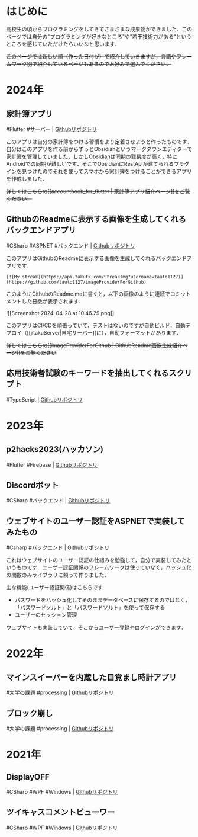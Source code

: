 # はじめに
高校生の頃からプログラミングをしてきてさまざまな成果物ができました．このページでは自分の"プログラミングが好きなところ"や"若干技術力がある"というところを感じていただけたらいいなと思います．

~~このページでは新しい順（作った日付が）で紹介していきますが，言語やフレームワーク別で紹介しているページもあるのでお好みで選んでください．~~

# 2024年
## 家計簿アプリ
#Flutter #サーバー | [Githubリポジトリ](https://github.com/tauto1127/accountbook_for_obsidian_rest_api)

このアプリは自分の家計簿をつける習慣をより定着させようと作ったものです．自分はこのアプリを作る前からずっとObsidianというマークダウンエディターで家計簿を管理していました．しかしObsidianは同期の難易度が高く，特にAndroidでの同期が難しいです．そこでObsidianにRestApiが建てられるプラグインを見つけたのでそれを使ってスマホから家計簿をつけることができるアプリを作成しました．

~~詳しくはこちらの[[accountbook_for_flutter | 家計簿アプリ紹介ページ]]をご覧ください．~~


## GithubのReadmeに表示する画像を生成してくれるバックエンドアプリ
#CSharp #ASPNET #バックエンド | [Githubリポジトリ](https://github.com/tauto1127/imageProviderForGithub)

このアプリはGithubのReadmeに表示する画像を生成してくれるバックエンドアプリです．

`[![My streak](https://api.takutk.com/StreakImg?username=tauto1127)](https://github.com/tauto1127/imageProviderForGithub)`

このようにGithubのReadme.mdに書くと，以下の画像のように連続でコミットメントした日数が表示されます．

![[Screenshot 2024-04-28 at 10.46.29.png]]

このアプリはCI/CDを頑張っていて，テストはないのですが自動ビルド，自動デプロイ（[[jitakuServer|自宅サーバー]]に），自動フォーマットがあります．

~~詳しくはこちらの[[imageProviderForGithub | GithubReadme画像生成紹介ページ]]をご覧ください~~

## 応用技術者試験のキーワードを抽出してくれるスクリプト
#TypeScript | [Githubリポジトリ](https://github.com/tauto1127/apKeywordParser)

# 2023年
## p2hacks2023(ハッカソン) 
#Flutter #Firebase | [Githubリポジトリ](https://github.com/p2hacks2023/pre-02)

## Discordボット
#CSharp #バックエンド | [Githubリポジトリ](https://github.com/tauto1127/harukinDiscordBot)

## ウェブサイトのユーザー認証をASPNETで実装してみたもの
#Csharp #バックエンド | [Githubリポジトリ](https://github.com/tauto1127/aspnetMVCUserTokenTest)

これはウェブサイトのユーザー認証の仕組みを勉強して，自分で実装してみたというものです．ユーザー認証関係のフレームワークは使っていなく，ハッシュ化の関数のみライブラリに頼って作りました．

主な機能(ユーザー認証関係)はこちらです
- パスワードをハッシュ化してそのままデータベースに保存するのではなく，「パスワードソルト」と「パスワードソルト」を使って保存する
- ユーザーのセッション管理

ウェブサイトも実装していて，そこからユーザー登録やログインができます．

# 2022年
## マインスイーパーを内蔵した目覚まし時計アプリ
#大学の課題 #processing | [Githubリポジトリ](https://github.com/tauto1127/minesweeper)

## ブロック崩し
#大学の課題 #processing | [Githubリポジトリ](https://github.com/tauto1127/blockKuzusi)

# 2021年
## DisplayOFF 
#CSharp #WPF #Windows | [Githubリポジトリ](https://github.com/tauto1127/DisplayOFF)

## ツイキャスコメントビューワー
#CSharp #WPF #Windows | [Githubリポジトリ](https://github.com/tauto1127/TwitcastingCommentViewer)